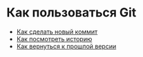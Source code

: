 # Как пользоваться Git
- [Как сделать новый коммит](commit_help.md)
- [Как посмотреть историю](log_help.md)
- [Как вернуться к прошлой версии](reset_help.md)
